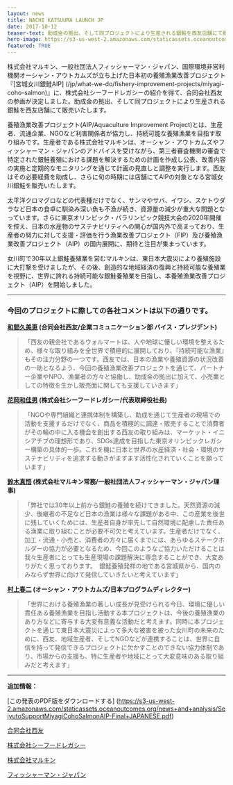 ```yaml
---
layout: news
title: NACHI KATSUURA LAUNCH JP
date: 2017-10-12
teaser-text: 助成金の拠出、そして同プロジェクトにより生産される銀鮭を西友店舗にて販売いたします。
hero-image: https://s3-us-west-2.amazonaws.com/staticassets.oceanoutcomes.org/news+and+analysis/hero+images/nachi-katsuura-fip-launch-hero.jpg
featured: TRUE
---
```

株式会社マルキン、一般社団法人フィッシャーマン・ジャパン、国際環境非営利機関オーシャン・アウトカムズが立ち上げた日本初の養殖漁業改善プロジェクト『[宮城女川銀鮭AIP] (/jp/what-we-do/fishery-improvement-projects/miyagi-coho-salmon)』に、株式会社シーフードレガシーの紹介を得て、合同会社西友の参画が決定しました。助成金の拠出、そして同プロジェクトにより生産される銀鮭を西友店舗にて販売いたします。

養殖漁業改善プロジェクト(AIP/Aquaculture Improvement Project)とは、生産者、流通企業、NGOなど利害関係者が協力し、持続可能な養殖漁業を目指す取り組みです。生産者である株式会社マルキンは、オーシャン・アウトカムズやフィッシャーマン・ジャパンのアドバイスを受けながら、第三者審査機関の審査で特定された銀鮭養殖における課題を解決するための計画を作成し公表、改善内容の実施と定期的なモニタリングを通じて計画の見直しと調整を実行します。西友はその必要経費を助成し、さらに旬の時期には店舗にてAIPの対象となる宮城女川銀鮭を販売いたします。

太平洋クロマグロなどの代表種だけでなく、サンマやサバ、イワシ、スケトウダラなど日本の食卓に馴染み深い魚も不漁が続き、資源量の減少が重大な問題となっています。さらに東京オリンピック・パラリンピック競技大会の2020年開催を控え、日本の水産物のサステナビリティへの関心が国内外で高まっており、生産者の努力に対して支援・評価を行う漁業改善プロジェクト（FIP）及び養殖漁業改善プロジェクト（AIP）の国内展開に、期待と注目が集まっています。

女川町で30年以上銀鮭養殖業を営むマルキンは、東日本大震災により養殖施設に大打撃を受けましたが、その後、創造的な地域経済の復興と持続可能な養殖業を視野に、世界に誇れる持続可能な銀鮭養殖業を目指し、本養殖漁業改善プロジェクト（AIP）を開始しました。

----

<h3>今回のプロジェクトに際しての各社コメントは以下の通りです。</h3>

**<a href="mailto:megumi_hayakawa@walmart.com">和間久美恵</a> (合同会社西友/企業コミュニケーション部 バイス・プレジデント)** 
>「西友の親会社であるウォルマートは、人や地球に優しい環境を整えるため、様々な取り組みを全世界で積極的に展開しており、『持続可能な漁業』もその注力分野の一つです。西友では、日本の漁業や養殖資源の状況改善の一助となるよう、今回の養殖漁業改善プロジェクトを通じて、パートナー企業やNPO、漁業者の方々と協働し、助成金の拠出に加えて、小売業としての特徴を生かし販売面に関しても支援していきます」

**<a href="mailto:wakao.hanaoka@seafoodlegacy.com">花岡和佳男</a> (株式会社シーフードレガシー/代表取締役社長)**
>「NGOや専門組織と連携体制を構築し、助成を通じて生産者の現場での活動を支援するだけでなく、商品を積極的に調達・販売することで消費者がその輪の中に入る機会を創出する西友の取り組みは、マーケット・イニシアチブの理想形であり、SDGs達成を目指した東京オリンピックレガシー構築の具体的一歩。これを機に日本と世界の水産経済・社会・環境のサステナビリティを追求する動きがますます活性化されていくことを願っています」

**<a href="mailto:shingo1987_2006@yahoo.co.jp">鈴木真悟</a> (株式会社マルキン常務/一般社団法人フィッシャーマン・ジャパン理事)**
>「弊社では30年以上前から銀鮭の養殖を続けてきました。天然資源の減少、後継者の不足など日本の漁業は様々な課題がある中、この産業を後世に残していくためには、生産者自身が率先して自然環境に配慮した責任ある漁業に取り組むことが必要不可欠と考えています。生産者だけでなく、加工・流通・小売と、消費者の方々に届くまでには、あらゆるステークホルダーの協力が必要となるため、今回このようなご協力いただけることは我々生産者にとっても生産現場の課題解決に専念することができ、大変ありがたく思っております。　銀鮭養殖発祥の地である宮城県から、国内のみならず世界に向けて発信していきたいと考えています」

**<a href="mailto:shunji@oceanoutcomes.org">村上春二</a> (オーシャン・アウトカムズ/日本プログラムディレクター)**
>「世界における養殖漁業の著しい成長が見受けられる今日、環境に優しい責任ある養殖漁業を目指し活動する本プロジェクトは、今後の養殖漁業のあり方などに寄与する大変有意義な活動だと考えます。同時に本プロジェクトを通じて東日本大震災によって多大な被害を被った女川町の未来のために、西友、地域生産者、そしてNGOなどが連携することは、世界に自信を持って発信できるプロジェクトに欠かすことのできない協力体制であり、市場からの支援も、特に生産者や地域にとって大変意味のある取り組みだと考えます」

----

**追加情報：**

[この発表のPDF版をダウンロードする] (https://s3-us-west-2.amazonaws.com/staticassets.oceanoutcomes.org/news+and+analysis/SeiyutoSupportMiyagiCohoSalmonAIP-Final+JAPANESE.pdf)

<a href="http://www.seiyu.co.jp" target="_blank">合同会社西友</a>

<a href="http://www.seafoodlegacy.com/ja/" target="_blank">株式会社シーフードレガシー</a>

<a href="http://www.kaki-marukin.com/" target="_blank">株式会社マルキン</a>

<a href="http://www.fishermanjapan.com/" target="_blank">フィッシャーマン・ジャパン</a>
